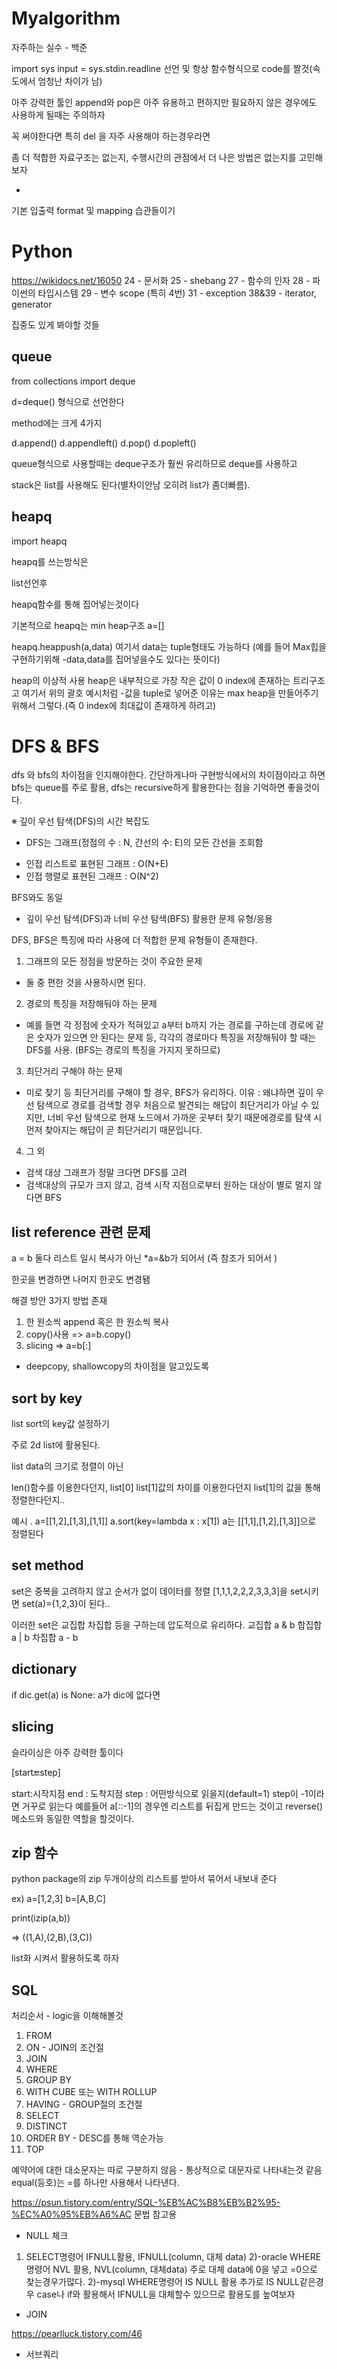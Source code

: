 # Myalgorithm

자주하는 실수 - 백준

import sys
input = sys.stdin.readline
선언 및 항상 함수형식으로 code를 짤것(속도에서 엄청난 차이가 남)

아주 강력한 툴인 append와 pop은 아주 유용하고 편하지만 필요하지 않은 경우에도 사용하게 될때는 주의하자

꼭 써야한다면 특히 del 을 자주 사용해야 하는경우라면

좀 더 적합한 자료구조는 없는지, 수행시간의 관점에서 더 나은 방법은 없는지를 고민해보자

+
기본 입출력 format 및 mapping 습관들이기

# Python 

https://wikidocs.net/16050
24 - 문서화
25 - shebang
27 - 함수의 인자
28 - 파이썬의 타입시스템
29 - 변수 scope (특히 4번)
31 - exception
38&39 - iterator, generator

집중도 있게 봐야할 것들

## queue
from collections import deque

d=deque() 형식으로 선언한다

method에는 크게 4가지

d.append()
d.appendleft()
d.pop()
d.popleft()

queue형식으로 사용할때는 deque구조가 훨씬 유리하므로
deque를 사용하고

stack은 list를 사용해도 된다(별차이안남 오히려 list가 좀더빠름).

## heapq
import heapq


heapq를 쓰는방식은

list선언후

heapq함수를 통해 집어넣는것이다

기본적으로 heapq는 min heap구조
a=[]

heapq.heappush(a,data)
여기서 data는 tuple형태도 가능하다
(예를 들어 Max힙을 구현하기위해 -data,data를 집어넣을수도 있다는 뜻이다)

heap의 이상적 사용
heap은 내부적으로 가장 작은 값이 0 index에 존재하는 트리구조고
여기서 위의 괄호 예시처럼 -값을 tuple로 넣어준 이유는
max heap을 만들어주기 위해서 그렇다.(즉 0 index에 최대값이 존재하게 하려고)

# DFS & BFS

dfs 와 bfs의 차이점을 인지해야한다.
간단하게나마 구현방식에서의 차이점이라고 하면
bfs는 queue를 주로 활용, dfs는 recursive하게 활용한다는 점을 기억하면 좋을것이다.

※ 깊이 우선 탐색(DFS)의 시간 복잡도
- DFS는 그래프(정점의 수 : N, 간선의 수: E)의 모든 간선을 조회함
* 인접 리스트로 표현된 그래프 : O(N+E)
* 인접 행렬로 표현된 그래프 : O(N^2)

BFS와도 동일

- 깊이 우선 탐색(DFS)과 너비 우선 탐색(BFS) 활용한 문제 유형/응용

DFS, BFS은 특징에 따라 사용에 더 적합한 문제 유형들이 존재한다.

1) 그래프의 모든 정점을 방문하는 것이 주요한 문제
 - 둘 중 편한 것을 사용하시면 된다.

2) 경로의 특징을 저장해둬야 하는 문제
 - 예를 들면 각 정점에 숫자가 적혀있고 a부터 b까지 가는 경로를 구하는데 경로에 같은 숫자가 있으면 안 된다는 문제 등, 각각의 경로마다 특징을 저장해둬야 할 때는 DFS를 사용. (BFS는 경로의 특징을 가지지 못하므로)

3) 최단거리 구해야 하는 문제
 - 미로 찾기 등 최단거리를 구해야 할 경우, BFS가 유리하다.
이유 : 왜냐하면 깊이 우선 탐색으로 경로를 검색할 경우 처음으로 발견되는 해답이 최단거리가 아닐 수 있지만, 너비 우선 탐색으로 현재 노드에서 가까운 곳부터 찾기 때문에경로를 탐색 시 먼저 찾아지는 해답이 곧 최단거리기 때문입니다.

4) 그 외
- 검색 대상 그래프가 정말 크다면 DFS를 고려
- 검색대상의 규모가 크지 않고, 검색 시작 지점으로부터 원하는 대상이 별로 멀지 않다면 BFS

## list reference 관련 문제
a = b
둘다 리스트 일시 복사가 아닌 *a=&b가 되어서 (즉 참조가 되어서 )

한곳을 변경하면 나머지 한곳도 변경됌

해결 방안 3가지 방법 존재

1. 한 원소씩 append 혹은 한 원소씩 복사
2. copy()사용 => a=b.copy()
3. slicing  => a=b[:]

+ deepcopy, shallowcopy의 차이점을 알고있도록


## sort by key
list sort의 key값 설정하기

주로 2d list에 활용된다.

list data의 크기로 정렬이 아닌

len()함수를 이용한다던지, list[0] list[1]값의 차이를 이용한다던지
list[1]의 값을 통해 정렬한다던지..

예시 . a=[[1,2],[1,3],[1,1]]
a.sort(key=lambda x : x[1])
a는 [[1,1],[1,2],[1,3]]으로 정렬된다


## set method

set은 중복을 고려하지 않고 순서가 없이 데이터를 정렬
[1,1,1,2,2,2,3,3,3]을 set시키면
set(a)={1,2,3}이 된다..

이러한 set은 교집합 차집합 등을 구하는데 압도적으로 유리하다.
교집합 a & b
합집합 a | b
차집합 a - b

## dictionary

if dic.get(a) is None:
a가 dic에 없다면


## slicing

슬라이싱은 아주 강력한 툴이다

[start:end:step]

start:시작지점
end : 도착지점
step : 어떤방식으로 읽을지(default=1)
step이 -1이라면 거꾸로 읽는다
예를들어
a[::-1]의 경우엔 리스트를 뒤집게 만드는 것이고
reverse()메소드와 동일한 역할을 할것이다.



## zip 함수
python package의 zip
두개이상의 리스트를 받아서
 묶어서 내보내 준다

ex)
a=[1,2,3]
b=[A,B,C]

print(izip(a,b))

=> ((1,A),(2,B),(3,C))

list화 시켜서 활용하도록 하자

## SQL

처리순서 - logic을 이해해볼것
1) FROM
2) ON - JOIN의 조건절
3) JOIN
4) WHERE
5) GROUP BY
6) WITH CUBE 또는 WITH ROLLUP
7) HAVING - GROUP절의 조건절
8) SELECT
9) DISTINCT
10) ORDER BY - DESC를 통해 역순가능
11) TOP

예약어에 대한 대소문자는 따로 구분하지 않음 - 통상적으로 대문자로 나타내는것 같음
equal(등호)는 =를 하나만 사용해서 나타낸다.

https://psun.tistory.com/entry/SQL-%EB%AC%B8%EB%B2%95-%EC%A0%95%EB%A6%AC
문법 참고용

- NULL 체크

1) SELECT명령어 IFNULL활용, IFNULL(column, 대체 data)
2)-oracle WHERE명령어 NVL 활용,   NVL(column, 대체data) 주로 대체 data에 0을 넣고 =0으로 찾는경우가많다.
2)-mysql WHERE명령어 IS NULL 활용 
추가로 IS NULL같은경우 case나 if와 활용해서 IFNULL을 대체할수 있으므로 활용도를 높여보자

- JOIN 

https://pearlluck.tistory.com/46

- 서브쿼리

